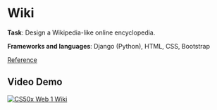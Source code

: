# Wiki

**Task**: Design a Wikipedia-like online encyclopedia.

**Frameworks and languages**: Django (Python), HTML, CSS, Bootstrap

[Reference](https://cs50.harvard.edu/web/2020/projects/1/wiki/)

## Video Demo
[![CS50x Web 1 Wiki](http://img.youtube.com/vi/7c-WcsWmG8A/0.jpg)](http://www.youtube.com/watch?v=7c-WcsWmG8A "CS50x Web 1 Wiki")